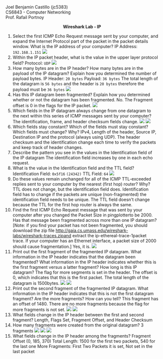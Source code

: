 Joel Benjamin Castillo (jc5383)  
CS6843 - Computer Networking  
Prof. Rafail Portnoy  
<p align=center><strong>Wireshark Lab - IP</strong></p>

1. Select the first ICMP Echo Request message sent by your computer, and expand the Internet Protocol part of the packet in the packet details window.  What is the IP address of your computer?
    IP Address: `192.168.1.151`
    <img src="wireshark_lab_05-ip-q1.png" />
2. Within the IP packet header, what is the value in the upper layer protocol field?
   Protocol: `UDP`
   <img src="wireshark_lab_05-ip-q2.png" />
3. How many bytes are in the IP header? How many bytes are in the payload of the IP datagram?  Explain how you determined the number of payload bytes.
   IP Header: `20 bytes`
   Payload: `36 bytes`
   The total length of the datagram is `56 bytes` and the header is `20 bytes` therefore the payload must be `36 bytes`
   <img src="wireshark_lab_05-ip-q3.png" />
4. Has this IP datagram been fragmented?  Explain how you determined whether or not the datagram has been fragmented.
   No. The Fragment offset is 0 in the flags for the IP packet.
   <img src="wireshark_lab_05-ip-q4.png" />
5. Which fields in the IP datagram always change from one datagram to the next within this series of ICMP messages sent by your computer?
   The identification, frame, and header checksum fields change.
    <img src="wireshark_lab_05-ip-q5p1.png" />
    <img src="wireshark_lab_05-ip-q5p2.png" />
6. Which fields stay constant?  Which of the fields must stay constant? Which fields must change?  Why?
   IPv4, Length of the header, Source IP, Destination IP and the protocol (always using UDP). The header checksum and the identification change each time to verify the packets and keep track of header changes.
7. Describe the pattern you see in the values in the Identification field of the IP datagram
   The identification field increases by one in each echo request.
8. What is the value in the Identification field and the TTL field?
   Identification Field: `0x5f16` `(24342)`
   TTL Field: `64`
    <img src="wireshark_lab_05-ip-q8.png" />
9.  Do these values remain unchanged for all of the ICMP TTL-exceeded replies sent to your computer by the nearest (first hop) router?  Why?
    TTL does not change, but the identification field does. Identification field has to change if the packets are unique (non-fragmented) the identification field needs to be unique. The TTL field doesn't change because the TTL for the first hop router is always the same.
10. Find the first ICMP Echo Request message that was sent by your computer after you changed the Packet Size in pingplotterto be 2000. Has that message been fragmented across more than one IP datagram?  [Note: if you find your packet has not been fragmented, you should download the zip file http://gaia.cs.umass.edu/wireshark-labs/wireshark-traces.zipand extract the ip-ethereal-trace-1packet trace. If your computer has an Ethernet interface, a packet size of 2000 should cause fragmentation.]
    Yes, it is.
    <img src="wireshark_lab_05-ip-q10.png" />
11. Print out the first fragment of the fragmented IP datagram. What information in the IP header indicates that the datagram been fragmented?  What information in the IP header indicates whether this is the first fragment versus a latter fragment?  How long is this IP datagram?
    The flag for more segments is set in the header. The offset is 0, which indicates that this is the first packet. The total length of the datagram is 1500bytes. 
    <img src="wireshark_lab_05-ip-q11p1.png" />
    <img src="wireshark_lab_05-ip-q11p2.png" />
12. Print out the second fragment of the fragmented IP datagram. What information in the IP header indicates that this is not the first datagram fragment?  Are the more fragments?  How can you tell?
    This fragment has an offset of 1480. There are no more fragments because the flag for more fragments is not set.
    <img src="wireshark_lab_05-ip-q12p1.png" />
    <img src="wireshark_lab_05-ip-q12p2.png" />
13. What fields change in the IP header between the first and second fragment?
    Length, Flags Set, Fragment Offset, and Header Checksum
14. How many fragments were created from the original datagram?
    3 fragments 
    <img src="wireshark_lab_05-ip-q13p1.png" />
    <img src="wireshark_lab_05-ip-q13p2.png" />
    <img src="wireshark_lab_05-ip-q13p3.png" />
15. What fields change in the IP header among the fragments?
    Fragment Offset (0, 185, 370)
    Total Length: 1500 for the first two packets, 540 for the last one
    More Fragments: First Two Packets it is set, Not set in the last packet